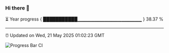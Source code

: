 ### Hi there 👋

⏳ Year progress { ███████████▁▁▁▁▁▁▁▁▁▁▁▁▁▁▁▁▁▁▁ } 38.37 %

---

⏰ Updated on Wed, 21 May 2025 01:02:23 GMT

![Progress Bar CI](https://github.com/code-lakshay/GitHub-Actions-Demo/workflows/Progress%20Bar%20CI/badge.svg)
